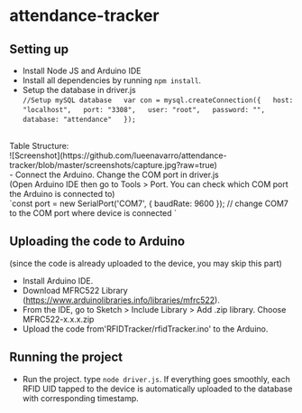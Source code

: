 # attendance-tracker

## Setting up
- Install Node JS and Arduino IDE
- Install all dependencies by running `npm install`.
- Setup the database in driver.js<br/>
`//Setup mySQL database  
var con = mysql.createConnection({  
  host: "localhost",  
  port: "3308",  
  user: "root",  
  password: "",  
  database: "attendance"  
});`
<br>
Table Structure:<br>
![Screenshot](https://github.com/lueenavarro/attendance-tracker/blob/master/screenshots/capture.jpg?raw=true)<br>
- Connect the Arduino. Change the COM port in driver.js <br/>(Open Arduino IDE then go to Tools > Port. You can check which COM port the Arduino is connected to)<br />
 `const port = new SerialPort('COM7', {  
  baudRate: 9600  
}); // change COM7 to the COM port where device is connected `

## Uploading the code to Arduino
(since the code is already uploaded to the device, you may skip this part)
- Install Arduino IDE.
- Download MFRC522 Library (https://www.arduinolibraries.info/libraries/mfrc522). 
- From the IDE, go to Sketch > Include Library > Add .zip library. Choose MFRC522-x.x.x.zip
- Upload the code from'RFIDTracker/rfidTracker.ino' to the Arduino.

## Running the project
- Run the project. type `node driver.js`. If everything goes smoothly, each RFID UID tapped to the device is automatically uploaded to the database with corresponding timestamp.
